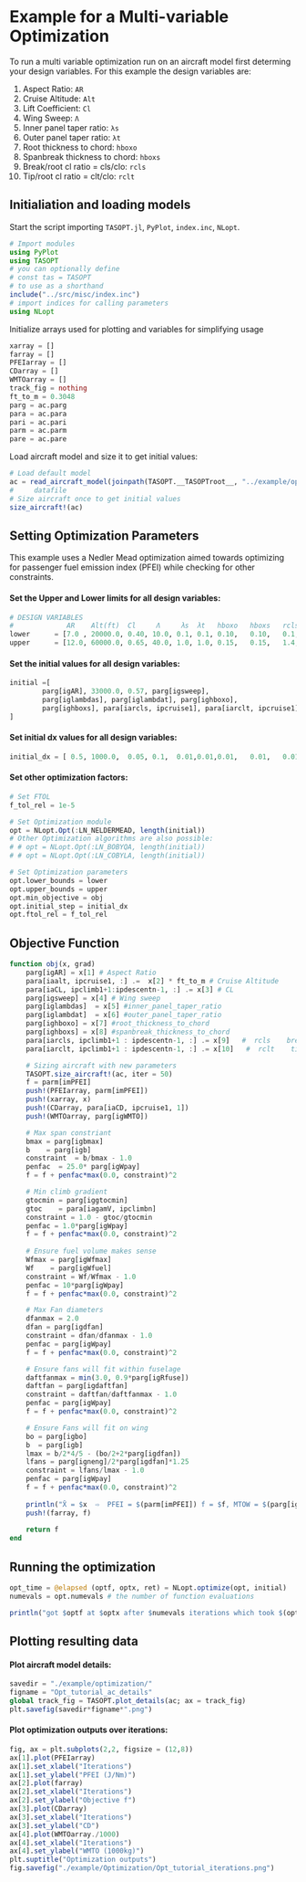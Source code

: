 # Example for a Multi-variable Optimization

To run a multi variable optimization run on an aircraft model first determing your design variables. For this example the design variables are:

1. Aspect Ratio: `AR`
2. Cruise Altitude: `Alt` 
3. Lift Coefficient: `Cl`  
4. Wing Sweep: `Λ` 
5. Inner panel taper ratio: `λs`  
6. Outer panel taper ratio: `λt`  
7. Root thickness to chord: `hboxo`   
8. Spanbreak thickness to chord: `hboxs`   
9. Break/root cl ratio = cls/clo: `rcls`    
10. Tip/root cl ratio = clt/clo: `rclt` 

## Initialiation and loading models
Start the script importing `TASOPT.jl`, `PyPlot`, `index.inc`, `NLopt`.
```julia
# Import modules
using PyPlot
using TASOPT
# you can optionally define
# const tas = TASOPT 
# to use as a shorthand
include("../src/misc/index.inc")
# import indices for calling parameters
using NLopt
```
Initialize arrays used for plotting and variables for simplifying usage
```julia
xarray = []
farray = []
PFEIarray = []
CDarray = []
WMTOarray = []
track_fig = nothing
ft_to_m = 0.3048
parg = ac.parg 
para = ac.para 
pari = ac.pari
parm = ac.parm
pare = ac.pare
```
Load aircraft model and size it to get initial values:
```julia
# Load default model
ac = read_aircraft_model(joinpath(TASOPT.__TASOPTroot__, "../example/opt_input.toml"))
#     datafile
# Size aircraft once to get initial values
size_aircraft!(ac)
```
## Setting Optimization Parameters
This example uses a Nedler Mead optimization aimed towards optimizing for passenger fuel emission index (PFEI) while checking for other constraints.
#### Set the Upper and Lower limits for all design variables:
```julia
# DESIGN VARIABLES
#             AR    Alt(ft)  Cl     Λ     λs  λt   hboxo   hboxs   rcls    rclt 
lower      = [7.0 , 20000.0, 0.40, 10.0, 0.1, 0.1, 0.10,   0.10,   0.1,    0.1]
upper      = [12.0, 60000.0, 0.65, 40.0, 1.0, 1.0, 0.15,   0.15,   1.4,    1.0] 

```
#### Set the initial values for all design variables:
```julia
initial =[
        parg[igAR], 33000.0, 0.57, parg[igsweep], 
        parg[iglambdas], parg[iglambdat], parg[ighboxo], 
        parg[ighboxs], para[iarcls, ipcruise1], para[iarclt, ipcruise1], 
]
```
#### Set initial dx values for all design variables:
```julia
initial_dx = [ 0.5, 1000.0,  0.05, 0.1,  0.01,0.01,0.01,   0.01,   0.01,   0.01]
```
#### Set other optimization factors:
```julia
# Set FTOL
f_tol_rel = 1e-5

# Set Optimization module
opt = NLopt.Opt(:LN_NELDERMEAD, length(initial))
# Other Optimization algorithms are also possible:
# # opt = NLopt.Opt(:LN_BOBYQA, length(initial))
# # opt = NLopt.Opt(:LN_COBYLA, length(initial))

# Set Optimization parameters
opt.lower_bounds = lower
opt.upper_bounds = upper
opt.min_objective = obj
opt.initial_step = initial_dx
opt.ftol_rel = f_tol_rel
```
## Objective Function
```julia
function obj(x, grad)
    parg[igAR] = x[1] # Aspect Ratio 
    para[iaalt, ipcruise1, :] .=  x[2] * ft_to_m # Cruise Altitude
    para[iaCL, ipclimb1+1:ipdescentn-1, :] .= x[3] # CL
    parg[igsweep] = x[4] # Wing sweep 
    parg[iglambdas]  = x[5] #inner_panel_taper_ratio
    parg[iglambdat]  = x[6] #outer_panel_taper_ratio
    parg[ighboxo] = x[7] #root_thickness_to_chord
    parg[ighboxs] = x[8] #spanbreak_thickness_to_chord
    para[iarcls, ipclimb1+1 : ipdescentn-1, :] .= x[9]   #  rcls    break/root cl ratio = cls/clo
    para[iarclt, ipclimb1+1 : ipdescentn-1, :] .= x[10]   #  rclt    tip  /root cl ratio = clt/clo

    # Sizing aircraft with new parameters
    TASOPT.size_aircraft!(ac, iter = 50)
    f = parm[imPFEI]
    push!(PFEIarray, parm[imPFEI])
    push!(xarray, x)
    push!(CDarray, para[iaCD, ipcruise1, 1])
    push!(WMTOarray, parg[igWMTO])

    # Max span constriant
    bmax = parg[igbmax]
    b    = parg[igb]
    constraint  = b/bmax - 1.0
    penfac  = 25.0* parg[igWpay]
    f = f + penfac*max(0.0, constraint)^2

    # Min climb gradient
    gtocmin = parg[iggtocmin]
    gtoc    = para[iagamV, ipclimbn]
    constraint = 1.0 - gtoc/gtocmin
    penfac = 1.0*parg[igWpay]
    f = f + penfac*max(0.0, constraint)^2
    
    # Ensure fuel volume makes sense
    Wfmax = parg[igWfmax]
    Wf    = parg[igWfuel]
    constraint = Wf/Wfmax - 1.0
    penfac = 10*parg[igWpay]
    f = f + penfac*max(0.0, constraint)^2

    # Max Fan diameters
    dfanmax = 2.0
    dfan = parg[igdfan]
    constraint = dfan/dfanmax - 1.0
    penfac = parg[igWpay]
    f = f + penfac*max(0.0, constraint)^2

    # Ensure fans will fit within fuselage
    daftfanmax = min(3.0, 0.9*parg[igRfuse])
    daftfan = parg[igdaftfan]
    constraint = daftfan/daftfanmax - 1.0
    penfac = parg[igWpay]
    f = f + penfac*max(0.0, constraint)^2

    # Ensure Fans will fit on wing
    bo = parg[igbo]
    b  = parg[igb]
    lmax = b/2*4/5 - (bo/2+2*parg[igdfan])
    lfans = parg[igneng]/2*parg[igdfan]*1.25
    constraint = lfans/lmax - 1.0
    penfac = parg[igWpay]
    f = f + penfac*max(0.0, constraint)^2
    
    println("X̄ = $x  ⇨  PFEI = $(parm[imPFEI]) f = $f, MTOW = $(parg[igWMTO])")
    push!(farray, f)
    
    return f
end
```
## Running the optimization
```julia
opt_time = @elapsed (optf, optx, ret) = NLopt.optimize(opt, initial)
numevals = opt.numevals # the number of function evaluations

println("got $optf at $optx after $numevals iterations which took $(opt_time/60) min (returned $ret)")

```

## Plotting resulting data
#### Plot aircraft model details:
```julia
savedir = "./example/optimization/"
figname = "Opt_tutorial_ac_details"
global track_fig = TASOPT.plot_details(ac; ax = track_fig)
plt.savefig(savedir*figname*".png")
```
#### Plot optimization outputs over iterations:
```julia
fig, ax = plt.subplots(2,2, figsize = (12,8))
ax[1].plot(PFEIarray)
ax[1].set_xlabel("Iterations")
ax[1].set_ylabel("PFEI (J/Nm)")
ax[2].plot(farray)
ax[2].set_xlabel("Iterations")
ax[2].set_ylabel("Objective f")
ax[3].plot(CDarray)
ax[3].set_xlabel("Iterations")
ax[3].set_ylabel("CD")
ax[4].plot(WMTOarray./1000)
ax[4].set_xlabel("Iterations")
ax[4].set_ylabel("WMTO (1000kg)")
plt.suptitle("Optimization outputs")
fig.savefig("./example/Optimization/Opt_tutorial_iterations.png")
```
